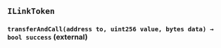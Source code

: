 ## `ILinkToken`






### `transferAndCall(address to, uint256 value, bytes data) → bool success` (external)








